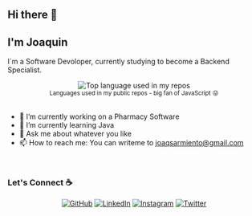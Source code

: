 
## Hi there 👋
## I'm Joaquin


I´m a Software Devoloper, currently studying to become a Backend Specialist. 

<div align="center">
  <img width="" src="https://github-readme-stats.vercel.app/api/top-langs/?username=aralroca&layout=compact&hide_title=1&card_width=300" alt="Top language used in my repos" />
  <br />
  <small>Languages used in my public repos - big fan of JavaScript 😛</small>
  <br />
  <br />
</div>

- 🔭 I’m currently working on a Pharmacy Software
- 🌱 I’m currently learning Java
- 💬 Ask me about whatever you like
- 📫 How to reach me: You can writeme to joaqsarmiento@gmail.com

<br />

### Let's Connect :coffee:
<p align="center">
	<a href="https://github.com/SarmientoData"><img src="https://img.icons8.com/bubbles/50/000000/github.png" alt="GitHub"/></a>
	<a href="https://www.linkedin.com/in/joaqu%C3%ADn-sarmiento-131591203/"><img src="https://img.icons8.com/bubbles/50/000000/linkedin.png" alt="LinkedIn"/></a>
	<a href="https://www.instagram.com/joaquinsarmiento7/"><img src="https://img.icons8.com/bubbles/50/000000/instagram.png" alt="Instagram"/></a>
	<a href="https://twitter.com/JoaquinSalta"><img src="https://img.icons8.com/bubbles/50/undefined/twitter-squared.png" alt="Twitter"/></a>
</p>
